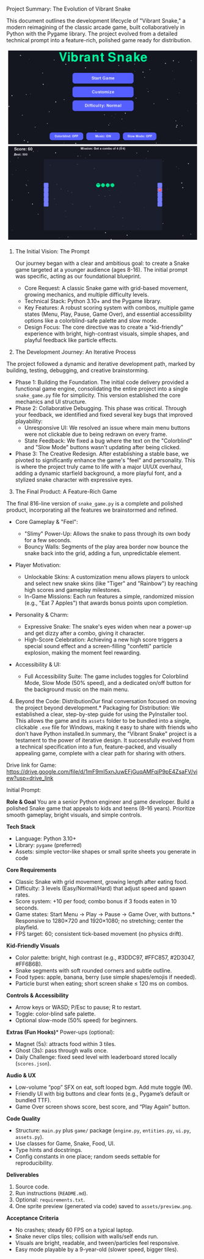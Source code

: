 Project Summary: The Evolution of Vibrant Snake


This document outlines the development lifecycle of "Vibrant Snake," a modern reimagining of the classic arcade game, built collaboratively in Python with the Pygame library. The project evolved from a detailed technical prompt into a feature-rich, polished game ready for distribution.

![image alt](https://github.com/Fahism/Vibrant-Snake/blob/main/project%20snake.png?raw=true)

1. The Initial Vision: The Prompt

   Our journey began with a clear and ambitious goal: to create a Snake game targeted at a younger audience (ages 8-16). The initial prompt was specific, acting as our foundational blueprint.

   * Core Request: A classic Snake game with grid-based movement, growing mechanics, and multiple difficulty levels.
   * Technical Stack: Python 3.10+ and the Pygame library.
   * Key Features: A robust scoring system with combos, multiple game states (Menu, Play, Pause, Game Over), and essential accessibility options like a colorblind-safe palette and slow mode.
   * Design Focus: The core directive was to create a "kid-friendly" experience with bright, high-contrast visuals, simple shapes, and playful feedback like particle effects.
  
2. The Development Journey: An Iterative Process

The project followed a dynamic and iterative development path, marked by building, testing, debugging, and creative brainstorming.

* Phase 1: Building the Foundation. The initial code delivery provided a functional game engine, consolidating the entire project into a single `snake_game.py` file for simplicity. This version established the core mechanics and UI structure.
* Phase 2: Collaborative Debugging. This phase was critical. Through your feedback, we identified and fixed several key bugs that improved playability:&nbsp; &nbsp;
   * Unresponsive UI: We resolved an issue where main menu buttons were not clickable due to being redrawn on every frame.&nbsp; &nbsp;
   * State Feedback: We fixed a bug where the text on the "Colorblind" and "Slow Mode" buttons wasn't updating after being clicked.
* Phase 3: The Creative Redesign. After establishing a stable base, we pivoted to significantly enhance the game's "feel" and personality. This is where the project truly came to life with a major UI/UX overhaul, adding a dynamic starfield background, a more playful font, and a stylized snake character with expressive eyes.&nbsp;

3. The Final Product: A Feature-Rich Game

The final 816-line version of `snake_game.py` is a complete and polished product, incorporating all the features we brainstormed and refined.

* Core Gameplay &amp; "Feel":&nbsp; &nbsp;
  * "Slimy" Power-Up: Allows the snake to pass through its own body for a few seconds.&nbsp; &nbsp;
  * Bouncy Walls: Segments of the play area border now bounce the snake back into the grid, adding a fun, unpredictable element.

* Player Motivation:&nbsp; &nbsp;
  * Unlockable Skins: A customization menu allows players to unlock and select new snake skins (like "Tiger" and "Rainbow") by reaching high scores and gameplay milestones.&nbsp; &nbsp;
  * In-Game Missions: Each run features a simple, randomized mission (e.g., "Eat 7 Apples") that awards bonus points upon completion.

* Personality &amp; Charm:&nbsp; &nbsp;
  * Expressive Snake: The snake's eyes widen when near a power-up and get dizzy after a combo, giving it character.&nbsp; &nbsp;
  * High-Score Celebration: Achieving a new high score triggers a special sound effect and a screen-filling "confetti" particle explosion, making the moment feel rewarding.

* Accessibility &amp; UI:&nbsp; &nbsp;
  * Full Accessibility Suite: The game includes toggles for Colorblind Mode, Slow Mode (50% speed), and a dedicated on/off button for the background music on the main menu.

4. Beyond the Code: DistributionOur final conversation focused on moving the project beyond development.* Packaging for Distribution: We established a clear, step-by-step guide for using the PyInstaller tool. This allows the game and its `assets` folder to be bundled into a single, clickable `.exe` file for Windows, making it easy to share with friends who don't have Python installed.In summary, the "Vibrant Snake" project is a testament to the power of iterative design. It successfully evolved from a technical specification into a fun, feature-packed, and visually appealing game, complete with a clear path for sharing with others.


Drive link for Game:
https://drive.google.com/file/d/1mF9mI5xnJuwEFjGuqAMFqjP9pE4ZsaFV/view?usp=drive_link


Initial Prompt:


**Role &amp; Goal**
You are a senior Python engineer and game developer. Build a polished Snake game that appeals to kids and teens (8–16 years). Prioritize smooth gameplay, bright visuals, and simple controls.

**Tech Stack**
* Language: Python 3.10+
* Library: `pygame` (preferred)
* Assets: simple vector-like shapes or small sprite sheets you generate in code

**Core Requirements**
* Classic Snake with grid movement, growing length after eating food.
* Difficulty: 3 levels (Easy/Normal/Hard) that adjust speed and spawn rates.
* Score system: +10 per food; combo bonus if 3 foods eaten in 10 seconds.
* Game states: Start Menu → Play → Pause → Game Over, with buttons.* Responsive to 1280×720 and 1920×1080; no stretching; center the playfield.
* FPS target: 60; consistent tick-based movement (no physics drift).

**Kid-Friendly Visuals**
* Color palette: bright, high contrast (e.g., #3DDC97, #FFC857, #2D3047, #FF6B6B).
* Snake segments with soft rounded corners and subtle outline.
* Food types: apple, banana, berry (use simple shapes/emojis if needed).
* Particle burst when eating; short screen shake ≤ 120 ms on combos.

**Controls &amp; Accessibility**
* Arrow keys or WASD; P/Esc to pause; R to restart.
* Toggle: color-blind safe palette.
* Optional slow-mode (50% speed) for beginners.

**Extras (Fun Hooks)*** Power-ups (optional):&nbsp;
* Magnet (5s): attracts food within 3 tiles.&nbsp;
* Ghost (3s): pass through walls once.
* Daily Challenge: fixed seed level with leaderboard stored locally (`scores.json`).

**Audio &amp; UX**
* Low-volume “pop” SFX on eat, soft looped bgm. Add mute toggle (M).
* Friendly UI with big buttons and clear fonts (e.g., Pygame’s default or bundled TTF).
* Game Over screen shows score, best score, and “Play Again” button.

**Code Quality**
* Structure: `main.py` plus `game/` package (`engine.py`, `entities.py`, `ui.py`, `assets.py`).
* Use classes for Game, Snake, Food, UI.
* Type hints and docstrings.
* Config constants in one place; random seeds settable for reproducibility.

**Deliverables**
1. Source code.
2. Run instructions (`README.md`).
3. Optional: `requirements.txt`.
4. One sprite preview (generated via code) saved to `assets/preview.png`.

**Acceptance Criteria**
* No crashes; steady 60 FPS on a typical laptop.
* Snake never clips tiles; collision with walls/self ends run.
* Visuals are bright, readable, and tween/particles feel responsive.
* Easy mode playable by a 9-year-old (slower speed, bigger tiles).



